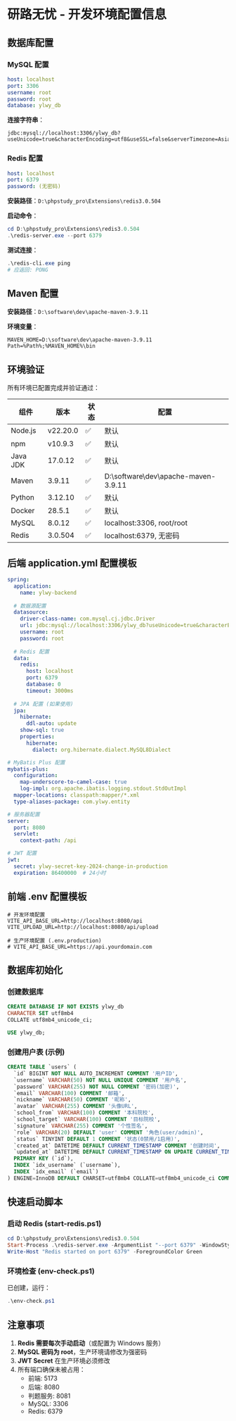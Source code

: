 # 研路无忧 - 开发环境配置信息

## 数据库配置

### MySQL 配置
```yaml
host: localhost
port: 3306
username: root
password: root
database: ylwy_db
```

**连接字符串**：
```
jdbc:mysql://localhost:3306/ylwy_db?useUnicode=true&characterEncoding=utf8&useSSL=false&serverTimezone=Asia/Shanghai
```

### Redis 配置
```yaml
host: localhost
port: 6379
password: (无密码)
```

**安装路径**：`D:\phpstudy_pro\Extensions\redis3.0.504`

**启动命令**：
```powershell
cd D:\phpstudy_pro\Extensions\redis3.0.504
.\redis-server.exe --port 6379
```

**测试连接**：
```powershell
.\redis-cli.exe ping
# 应返回: PONG
```

## Maven 配置

**安装路径**：`D:\software\dev\apache-maven-3.9.11`

**环境变量**：
```
MAVEN_HOME=D:\software\dev\apache-maven-3.9.11
Path=%Path%;%MAVEN_HOME%\bin
```

## 环境验证

所有环境已配置完成并验证通过：

| 组件 | 版本 | 状态 | 配置 |
|------|------|------|------|
| Node.js | v22.20.0 | ✅ | 默认 |
| npm | v10.9.3 | ✅ | 默认 |
| Java JDK | 17.0.12 | ✅ | 默认 |
| Maven | 3.9.11 | ✅ | D:\software\dev\apache-maven-3.9.11 |
| Python | 3.12.10 | ✅ | 默认 |
| Docker | 28.5.1 | ✅ | 默认 |
| MySQL | 8.0.12 | ✅ | localhost:3306, root/root |
| Redis | 3.0.504 | ✅ | localhost:6379, 无密码 |

## 后端 application.yml 配置模板

```yaml
spring:
  application:
    name: ylwy-backend
  
  # 数据源配置
  datasource:
    driver-class-name: com.mysql.cj.jdbc.Driver
    url: jdbc:mysql://localhost:3306/ylwy_db?useUnicode=true&characterEncoding=utf8&useSSL=false&serverTimezone=Asia/Shanghai
    username: root
    password: root
  
  # Redis 配置
  data:
    redis:
      host: localhost
      port: 6379
      database: 0
      timeout: 3000ms
  
  # JPA 配置 (如果使用)
  jpa:
    hibernate:
      ddl-auto: update
    show-sql: true
    properties:
      hibernate:
        dialect: org.hibernate.dialect.MySQL8Dialect

# MyBatis Plus 配置
mybatis-plus:
  configuration:
    map-underscore-to-camel-case: true
    log-impl: org.apache.ibatis.logging.stdout.StdOutImpl
  mapper-locations: classpath:mapper/*.xml
  type-aliases-package: com.ylwy.entity

# 服务器配置
server:
  port: 8080
  servlet:
    context-path: /api

# JWT 配置
jwt:
  secret: ylwy-secret-key-2024-change-in-production
  expiration: 86400000  # 24小时
```

## 前端 .env 配置模板

```env
# 开发环境配置
VITE_API_BASE_URL=http://localhost:8080/api
VITE_UPLOAD_URL=http://localhost:8080/api/upload

# 生产环境配置 (.env.production)
# VITE_API_BASE_URL=https://api.yourdomain.com
```

## 数据库初始化

### 创建数据库
```sql
CREATE DATABASE IF NOT EXISTS ylwy_db
CHARACTER SET utf8mb4
COLLATE utf8mb4_unicode_ci;

USE ylwy_db;
```

### 创建用户表 (示例)
```sql
CREATE TABLE `users` (
  `id` BIGINT NOT NULL AUTO_INCREMENT COMMENT '用户ID',
  `username` VARCHAR(50) NOT NULL UNIQUE COMMENT '用户名',
  `password` VARCHAR(255) NOT NULL COMMENT '密码(加密)',
  `email` VARCHAR(100) COMMENT '邮箱',
  `nickname` VARCHAR(50) COMMENT '昵称',
  `avatar` VARCHAR(255) COMMENT '头像URL',
  `school_from` VARCHAR(100) COMMENT '本科院校',
  `school_target` VARCHAR(100) COMMENT '目标院校',
  `signature` VARCHAR(255) COMMENT '个性签名',
  `role` VARCHAR(20) DEFAULT 'user' COMMENT '角色(user/admin)',
  `status` TINYINT DEFAULT 1 COMMENT '状态(0禁用/1启用)',
  `created_at` DATETIME DEFAULT CURRENT_TIMESTAMP COMMENT '创建时间',
  `updated_at` DATETIME DEFAULT CURRENT_TIMESTAMP ON UPDATE CURRENT_TIMESTAMP COMMENT '更新时间',
  PRIMARY KEY (`id`),
  INDEX `idx_username` (`username`),
  INDEX `idx_email` (`email`)
) ENGINE=InnoDB DEFAULT CHARSET=utf8mb4 COLLATE=utf8mb4_unicode_ci COMMENT='用户表';
```

## 快速启动脚本

### 启动 Redis (start-redis.ps1)
```powershell
cd D:\phpstudy_pro\Extensions\redis3.0.504
Start-Process .\redis-server.exe -ArgumentList "--port 6379" -WindowStyle Minimized
Write-Host "Redis started on port 6379" -ForegroundColor Green
```

### 环境检查 (env-check.ps1)
已创建，运行：
```powershell
.\env-check.ps1
```

## 注意事项

1. **Redis 需要每次手动启动**（或配置为 Windows 服务）
2. **MySQL 密码为 root**，生产环境请修改为强密码
3. **JWT Secret** 在生产环境必须修改
4. 所有端口确保未被占用：
   - 前端: 5173
   - 后端: 8080
   - 判题服务: 8081
   - MySQL: 3306
   - Redis: 6379
